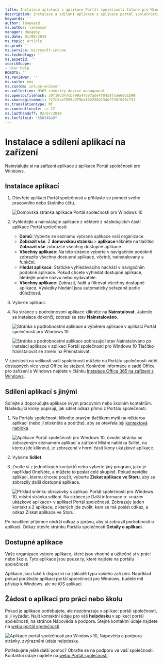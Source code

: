 ```yaml
---
title: Instalace aplikací z aplikace Portál společnosti Intune pro Windows
description: Instalace a sdílení aplikace z aplikace portál společnosti pro Windows
keywords: ''
author: lenewsad
ms.author: lanewsad
manager: dougeby
ms.date: 01/09/2019
ms.topic: article
ms.prod: ''
ms.service: microsoft-intune
ms.technology: ''
ms.assetid: ''
searchScope:
- User help
ROBOTS: ''
ms.reviewer: ''
ms.suite: ems
ms.custom: intune-enduser
ms.collection: M365-identity-device-management
ms.openlocfilehash: 39f19d347cb799a47d07ade4f8458fade68b1b99
ms.sourcegitcommit: 727c3ae7659ad79ea162250d234d7730f840c731
ms.translationtype: MT
ms.contentlocale: cs-CZ
ms.lasthandoff: 02/07/2019
ms.locfileid: "55834649"
---
```

# <a name="install-and-share-apps-on-your-device"></a>Instalace a sdílení aplikací na zařízení
Nainstalujte si na zařízení aplikace z aplikace Portál společnosti pro Windows.

## <a name="install-apps"></a>Instalace aplikací

1. Otevřete aplikaci Portál společnosti a přihlaste se pomocí svého pracovního nebo školního účtu.  

    ![Domovská stránka aplikace Portál společnosti pro Windows 10](./media/RS1_AppDetailsPage_Installed_03.png)    
2. Vyhledejte a nainstalujte aplikace z některé z následujících částí aplikace Portál společnosti:  

    * **Domů**: Vyberte ze seznamu vybrané aplikace vaší organizace.  
    * **Zobrazit vše**: Z **domovskou stránku** > **aplikace** klikněte na tlačítko **Zobrazit vše** zobrazíte všechny dostupné aplikace.  
    * **Všechny aplikace**: Na této stránce vyberte v navigačním podokně zobrazíte všechny dostupné aplikace, včetně, nainstalovaný a funkční.  
    * **Hledat aplikace**: Statické vyhledávacího nachází v navigačním podokně aplikace.  Pokud chcete vyhledat dostupné aplikace, hledejte podle názvu nebo vydavatele.  
    * **Všechny aplikace**: Zobrazit, řadit a filtrovat všechny dostupné aplikace. Výsledky hledání jsou automaticky seřazené podle důležitosti.  

3. Vyberte aplikaci.   
4. Na stránce s podrobnostmi aplikace klikněte na **Nainstalovat**. Jakmile se instalace dokončí, zobrazí se stav **Nainstalováno**.  

    ![Stránka s podrobnostmi aplikace a výběrem aplikace v aplikaci Portál společnosti pro Windows 10](./media/RS1_AppDetailsPage_Installed_02.png)  
    
    ![Stránka s podrobnostmi aplikace zobrazující stav Nainstalováno po instalaci aplikace v aplikaci Portál společnosti pro Windows 10 Tlačítko Nainstalovat se změní na Přeinstalovat.](./media/RS1_AppDetailsPage_Installed_01.png)    

 V závislosti na velikosti vaší společnosti můžete na Portálu společnosti vidět dostupných více verzí Office ke stažení. Konkrétní informace o sadě Office pro zařízení s Windows najdete v článku [Instalace Office 365 na zařízení s Windows](./install-office-windows.md).

## <a name="share-apps-with-others"></a>Sdílení aplikací s jinými  
Sdílejte a doporučujte aplikace svým pracovním nebo školním kontaktům. Následující kroky popisují, jak sdílet odkaz přímo z Portálu společnosti.

1. Na Portálu společnosti klikněte pravým tlačítkem myši na některou aplikaci (nebo ji stiskněte a podržte), aby se otevřela její [kontextová nabídka](https://docs.microsoft.com//windows/uwp/design/controls-and-patterns/menus).  

    ![Aplikace Portál společnosti pro Windows 10, úvodní stránka se zobrazeným seznamem aplikací a zařízení Místní nabídka Sdílet, na kterou jde kliknout, je zobrazená v horní části ikony ukázkové aplikace. ](./media/1808_ShareContext_CP_Windows.png)  

2. Vyberte **Sdílet**.
3. Zvolte si z jednotlivých kontaktů nebo vyberte jiný program, jako je například OneNote, a můžete to poslat celé skupině. Pokud nevidíte aplikaci, kterou chcete použít, vyberte **Získat aplikace ve Storu**, aby se zobrazily další dostupné aplikace.  

    ![Příklad snímku obrazovky s aplikací Portál společnosti pro Windows 10, místní stránka sdílení. Na stránce je Další informace o: <název ukázkové aplikace> v aplikaci Portál společnosti. Zobrazuje jeden kontakt a 2 aplikace, z kterých jde zvolit, kam se má poslat odkaz, a odkaz Získat aplikace ve Storu. ](./media/1808_ShareApps_CP_Windows.png) 

Po nasdílení příjemce obdrží odkaz a zprávu, aby si zobrazil podrobnosti o aplikaci. Odkaz otevře stránku Portálu společnosti **Detaily o aplikaci**. 

## <a name="available-apps"></a>Dostupné aplikace  

Vaše organizace vybere aplikace, které jsou vhodné a užitečné si v práci nebo škole. Tyto aplikace jsou pouze ty, které najdete na portálu společnosti.  

Aplikace jsou také k dispozici na základě typu vašeho zařízení. Například pokud používáte aplikaci portál společnosti pro Windows, budete mít přístup k Windows, ale ne iOS aplikací.  

## <a name="request-an-app-for-work-or-school"></a>Žádost o aplikaci pro práci nebo školu  
Pokud je aplikace potřebujete, ale nezobrazuje v aplikaci portál společnosti, si ji vyžádat. Najít kontaktní údaje pro váš **helpdesku** v aplikaci portál společnosti, na stránce Nápověda a podpora. Stejné kontaktní údaje najdete na [webu portál společnosti](https://go.microsoft.com/fwlink/?linkid=2010980).    

  ![Aplikace portál společnosti pro Windows 10, Nápověda a podpora stránky, zvýraznění údaje helpdesku. ](./media/1812_UCP_Help_Support_helpdesk.png)  


Potřebujete ještě další pomoc? Obraťte se na podporu ve vaší společnosti. Kontaktní údaje najdete na [webu Portál společnosti](https://go.microsoft.com/fwlink/?linkid=2010980).  
